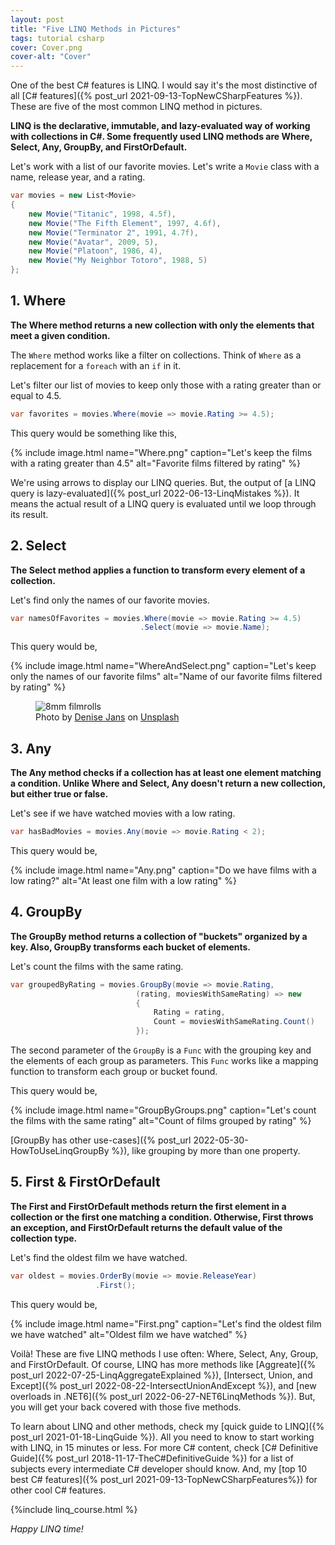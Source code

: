 ```yaml
---
layout: post
title: "Five LINQ Methods in Pictures"
tags: tutorial csharp
cover: Cover.png
cover-alt: "Cover" 
---
```


One of the best C# features is LINQ. I would say it's the most distinctive of all [C# features]({% post_url 2021-09-13-TopNewCSharpFeatures %}). These are five of the most common LINQ method in pictures.

**LINQ is the declarative, immutable, and lazy-evaluated way of working with collections in C#. Some frequently used LINQ methods are Where, Select, Any, GroupBy, and FirstOrDefault.**

Let's work with a list of our favorite movies. Let's write a `Movie` class with a name, release year, and a rating.

```csharp
var movies = new List<Movie>
{
    new Movie("Titanic", 1998, 4.5f),
    new Movie("The Fifth Element", 1997, 4.6f),
    new Movie("Terminator 2", 1991, 4.7f),
    new Movie("Avatar", 2009, 5),
    new Movie("Platoon", 1986, 4),
    new Movie("My Neighbor Totoro", 1988, 5)
};
```

## 1. Where

**The Where method returns a new collection with only the elements that meet a given condition.**

The `Where` method works like a filter on collections. Think of `Where` as a replacement for a `foreach` with an `if` in it. 

Let's filter our list of movies to keep only those with a rating greater than or equal to 4.5.

```csharp
var favorites = movies.Where(movie => movie.Rating >= 4.5);
```

This query would be something like this,

{% include image.html name="Where.png" caption="Let's keep the films with a rating greater than 4.5" alt="Favorite films filtered by rating" %}

We're using arrows to display our LINQ queries. But, the output of [a LINQ query is lazy-evaluated]({% post_url 2022-06-13-LinqMistakes %}). It means the actual result of a LINQ query is evaluated until we loop through its result. 

## 2. Select

**The Select method applies a function to transform every element of a collection.**

Let's find only the names of our favorite movies.

```csharp
var namesOfFavorites = movies.Where(movie => movie.Rating >= 4.5)
                             .Select(movie => movie.Name);
```

This query would be,

{% include image.html name="WhereAndSelect.png" caption="Let's keep only the names of our favorite films" alt="Name of our favorite films filtered by rating" %}

<figure>
<img src="https://images.unsplash.com/photo-1542204165-65bf26472b9b?crop=entropy&cs=tinysrgb&fit=crop&fm=jpg&h=400&ixid=MnwxfDB8MXxyYW5kb218MHx8fHx8fHx8MTYzOTI1ODI5OA&ixlib=rb-1.2.1&q=80&utm_campaign=api-credit&utm_medium=referral&utm_source=unsplash_source&w=600" alt="8mm filmrolls" />

<figcaption>Photo by <a href="https://unsplash.com/@dmjdenise?utm_source=unsplash&utm_medium=referral&utm_content=creditCopyText">Denise Jans</a> on <a href="https://unsplash.com/s/photos/film?utm_source=unsplash&utm_medium=referral&utm_content=creditCopyText">Unsplash</a></figcaption>
</figure>

## 3. Any

**The Any method checks if a collection has at least one element matching a condition. Unlike Where and Select, Any doesn't return a new collection, but either true or false.**

Let's see if we have watched movies with a low rating.

```csharp
var hasBadMovies = movies.Any(movie => movie.Rating < 2);
```

This query would be,

{% include image.html name="Any.png" caption="Do we have films with a low rating?" alt="At least one film with a low rating" %}

## 4. GroupBy

**The GroupBy method returns a collection of "buckets" organized by a key. Also, GroupBy transforms each bucket of elements.**

Let's count the films with the same rating.

```csharp
var groupedByRating = movies.GroupBy(movie => movie.Rating,
                            (rating, moviesWithSameRating) => new
                            {
                                Rating = rating,
                                Count = moviesWithSameRating.Count()
                            });
```

The second parameter of the `GroupBy` is a `Func` with the grouping key and the elements of each group as parameters. This `Func` works like a mapping function to transform each group or bucket found.

This query would be,

{% include image.html name="GroupByGroups.png" caption="Let's count the films with the same rating" alt="Count of films grouped by rating" %}

[GroupBy has other use-cases]({% post_url 2022-05-30-HowToUseLinqGroupBy %}), like grouping by more than one property.

## 5. First & FirstOrDefault

**The First and FirstOrDefault methods return the first element in a collection or the first one matching a condition. Otherwise, First throws an exception, and FirstOrDefault returns the default value of the collection type.**

Let's find the oldest film we have watched.

```csharp
var oldest = movies.OrderBy(movie => movie.ReleaseYear)
                   .First();
```

This query would be,

{% include image.html name="First.png" caption="Let's find the oldest film we have watched" alt="Oldest film we have watched" %}

Voilà! These are five LINQ methods I use often: Where, Select, Any, Group, and FirstOrDefault. Of course, LINQ has more methods like [Aggreate]({% post_url 2022-07-25-LinqAggregateExplained %}), [Intersect, Union, and Except]({% post_url 2022-08-22-IntersectUnionAndExcept %}), and [new overloads in .NET6]({% post_url 2022-06-27-NET6LinqMethods %}). But, you will get your back covered with those five methods.

To learn about LINQ and other methods, check my [quick guide to LINQ]({% post_url 2021-01-18-LinqGuide %}). All you need to know to start working with LINQ, in 15 minutes or less. For more C# content, check [C# Definitive Guide]({% post_url 2018-11-17-TheC#DefinitiveGuide %}) for a list of subjects every intermediate C# developer should know. And, my [top 10 best C# features]({% post_url 2021-09-13-TopNewCSharpFeatures%}) for other cool C# features.

{%include linq_course.html %}

_Happy LINQ time!_